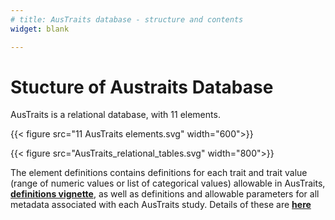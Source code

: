 ```yaml
---
# title: AusTraits database - structure and contents
widget: blank

---
```


# Stucture of Austraits Database

AusTraits is a relational database, with 11 elements.

{{< figure src="11 AusTraits elements.svg" width="600">}}

{{< figure src="AusTraits_relational_tables.svg" width="800">}}

The element definitions contains definitions for each trait and trait value (range of numeric values or list of categorical values) allowable in AusTraits, **[definitions vignette](http://traitecoevo.github.io/austraits.build/articles/trait_definitions.html)**, as well as definitions and allowable parameters for all metadata associated with each AusTraits study. Details of these are **[here](http://traitecoevo.github.io/austraits.build/articles/austraits_database_structure.html)**
